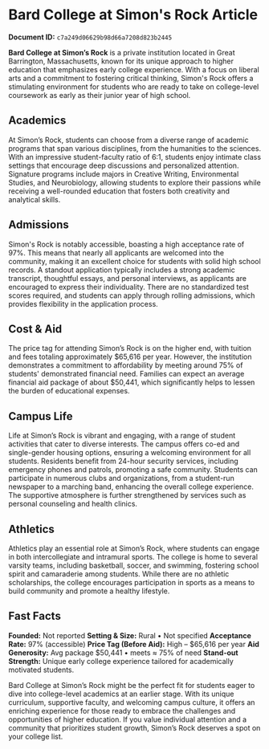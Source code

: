 # Bard College at Simon's Rock Article

**Document ID:** `c7a249d06629b98d66a7208d823b2445`

**Bard College at Simon’s Rock** is a private institution located in Great Barrington, Massachusetts, known for its unique approach to higher education that emphasizes early college experience. With a focus on liberal arts and a commitment to fostering critical thinking, Simon's Rock offers a stimulating environment for students who are ready to take on college-level coursework as early as their junior year of high school.

## Academics
At Simon’s Rock, students can choose from a diverse range of academic programs that span various disciplines, from the humanities to the sciences. With an impressive student-faculty ratio of 6:1, students enjoy intimate class settings that encourage deep discussions and personalized attention. Signature programs include majors in Creative Writing, Environmental Studies, and Neurobiology, allowing students to explore their passions while receiving a well-rounded education that fosters both creativity and analytical skills.

## Admissions
Simon's Rock is notably accessible, boasting a high acceptance rate of 97%. This means that nearly all applicants are welcomed into the community, making it an excellent choice for students with solid high school records. A standout application typically includes a strong academic transcript, thoughtful essays, and personal interviews, as applicants are encouraged to express their individuality. There are no standardized test scores required, and students can apply through rolling admissions, which provides flexibility in the application process.

## Cost & Aid
The price tag for attending Simon’s Rock is on the higher end, with tuition and fees totaling approximately $65,616 per year. However, the institution demonstrates a commitment to affordability by meeting around 75% of students' demonstrated financial need. Families can expect an average financial aid package of about $50,441, which significantly helps to lessen the burden of educational expenses.

## Campus Life
Life at Simon’s Rock is vibrant and engaging, with a range of student activities that cater to diverse interests. The campus offers co-ed and single-gender housing options, ensuring a welcoming environment for all students. Residents benefit from 24-hour security services, including emergency phones and patrols, promoting a safe community. Students can participate in numerous clubs and organizations, from a student-run newspaper to a marching band, enhancing the overall college experience. The supportive atmosphere is further strengthened by services such as personal counseling and health clinics.

## Athletics
Athletics play an essential role at Simon’s Rock, where students can engage in both intercollegiate and intramural sports. The college is home to several varsity teams, including basketball, soccer, and swimming, fostering school spirit and camaraderie among students. While there are no athletic scholarships, the college encourages participation in sports as a means to build community and promote a healthy lifestyle.

## Fast Facts
**Founded:** Not reported
**Setting & Size:** Rural • Not specified
**Acceptance Rate:** 97% (accessible)
**Price Tag (Before Aid):** High – $65,616 per year
**Aid Generosity:** Avg package $50,441 • meets ≈ 75% of need
**Stand-out Strength:** Unique early college experience tailored for academically motivated students.

Bard College at Simon’s Rock might be the perfect fit for students eager to dive into college-level academics at an earlier stage. With its unique curriculum, supportive faculty, and welcoming campus culture, it offers an enriching experience for those ready to embrace the challenges and opportunities of higher education. If you value individual attention and a community that prioritizes student growth, Simon’s Rock deserves a spot on your college list.
